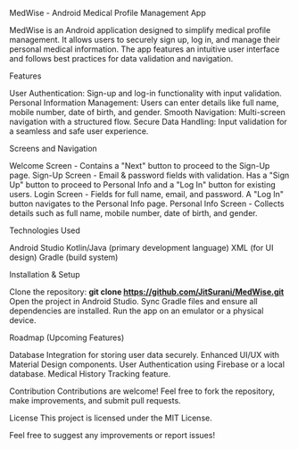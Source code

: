 MedWise - Android Medical Profile Management App

MedWise is an Android application designed to simplify medical profile management. It allows users to securely sign up, log in, and manage their personal medical information. The app features an intuitive user interface and follows best practices for data validation and navigation.

Features

User Authentication: Sign-up and log-in functionality with input validation.
Personal Information Management: Users can enter details like full name, mobile number, date of birth, and gender.
Smooth Navigation: Multi-screen navigation with a structured flow.
Secure Data Handling: Input validation for a seamless and safe user experience.

Screens and Navigation

Welcome Screen - Contains a "Next" button to proceed to the Sign-Up page.
Sign-Up Screen - Email & password fields with validation. Has a "Sign Up" button to proceed to Personal Info and a "Log In" button for existing users.
Login Screen - Fields for full name, email, and password. A "Log In" button navigates to the Personal Info page.
Personal Info Screen - Collects details such as full name, mobile number, date of birth, and gender.

Technologies Used

Android Studio
Kotlin/Java (primary development language)
XML (for UI design)
Gradle (build system)

Installation & Setup

Clone the repository:
**git clone https://github.com/JitSurani/MedWise.git**
Open the project in Android Studio.
Sync Gradle files and ensure all dependencies are installed.
Run the app on an emulator or a physical device.

Roadmap (Upcoming Features)

Database Integration for storing user data securely.
Enhanced UI/UX with Material Design components.
User Authentication using Firebase or a local database.
Medical History Tracking feature.

Contribution
Contributions are welcome! Feel free to fork the repository, make improvements, and submit pull requests.

License
This project is licensed under the MIT License.

Feel free to suggest any improvements or report issues!
